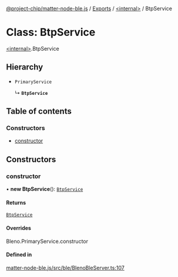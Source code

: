 [@project-chip/matter-node-ble.js](../README.md) / [Exports](../modules.md) / [\<internal\>](../modules/internal_.md) / BtpService

# Class: BtpService

[\<internal\>](../modules/internal_.md).BtpService

## Hierarchy

- `PrimaryService`

  ↳ **`BtpService`**

## Table of contents

### Constructors

- [constructor](internal_.BtpService.md#constructor)

## Constructors

### constructor

• **new BtpService**(): [`BtpService`](internal_.BtpService.md)

#### Returns

[`BtpService`](internal_.BtpService.md)

#### Overrides

Bleno.PrimaryService.constructor

#### Defined in

[matter-node-ble.js/src/ble/BlenoBleServer.ts:107](https://github.com/project-chip/matter.js/blob/904d0c9b952b91f28a21803759c5e5c66ee4d272/packages/matter-node-ble.js/src/ble/BlenoBleServer.ts#L107)
